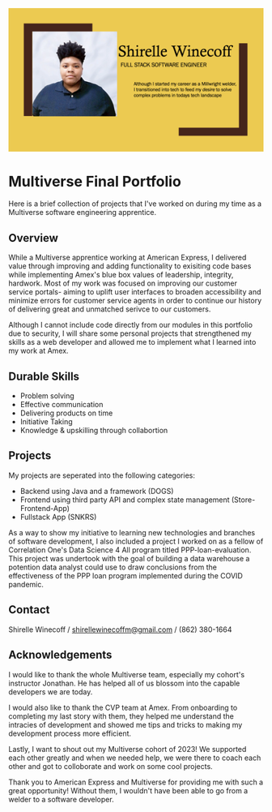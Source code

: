 ![Shirelle Winecoff](ShirelleW.png)


# Multiverse Final Portfolio

Here is a brief collection of projects that I've worked on during my time as a Multiverse software engineering apprentice.

## Overview

While a Multiverse apprentice working at American Express, I delivered value through improving and adding functionality to exisiting code bases while implementing Amex's blue box values of leadership, integrity, hardwork. Most of my work was focused on improving our customer service portals- aiming to uplift user interfaces to broaden accessibility and minimize errors for customer service agents in order to continue our history of delivering great and unmatched serivce to our customers. 

Although I cannot include code directly from our modules in this portfolio due to security, I will share some personal projects that strengthened my skills as a web developer and allowed me to implement what I learned into my work at Amex. 

## Durable Skills

- Problem solving
- Effective communication
- Delivering products on time
- Initiative Taking 
- Knowledge & upskilling through collabortion

## Projects

My projects are seperated into the following categories: 

- Backend using Java and a framework (DOGS)
- Frontend using third party API and complex state management (Store-Frontend-App)
- Fullstack App (SNKRS)

As a way to show my initiative to learning new technologies and branches of software development, I also included a project I worked on as a fellow of Correlation One's Data Science 4 All program titled PPP-loan-evaluation. This project was undertook with the goal of building a data warehouse a potention data analyst could use to draw conclusions from the effectiveness of the PPP loan program implemented during the COVID pandemic. 

## Contact

Shirelle Winecoff / shirellewinecoffm@gmail.com / (862) 380-1664

## Acknowledgements

I would like to thank the whole Multiverse team, especially my cohort's instructor Jonathan. He has helped all of us blossom into the capable developers we are today. 

I would also like to thank the CVP team at Amex. From onboarding to completing my last story with them, they helped me understand the intracies of development and showed me tips and tricks to making my development process more efficient. 

Lastly, I want to shout out my Multiverse cohort of 2023! We supported each other greatly and when we needed help, we were there to coach each other and got to colloborate and work on some cool projects. 

Thank you to American Express and Multiverse for providing me with such a great opportunity! Without them, I wouldn't have been able to go from a welder to a software developer. 